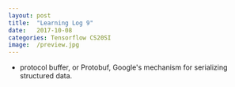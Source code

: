 ```yaml
---
layout: post
title:  "Learning Log 9"
date:   2017-10-08
categories: Tensorflow CS20SI
image:  /preview.jpg
---
```


- protocol buffer, or Protobuf, Google's mechanism for serializing structured data.
